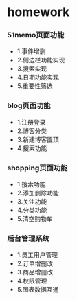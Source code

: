 # homework
### 51memo页面功能
- 1.事件增删
- 2.侧边栏功能实现
- 3.搜索实现
- 4.日期功能实现
- 5.重要性筛选
### blog页面功能
- 1.注册登录
- 2.博客分类
- 3.新建博客置顶
- 4.搜索功能
### shopping页面功能
- 1.搜索功能
- 2.添加删除功能
- 3.关注功能
- 4.分类功能
- 5.清空购物车
### 后台管理系统
- 1.员工用户管理
- 2.订单增删改
- 3.商品增删改
- 4.权限管理
- 5.图表数据互通
